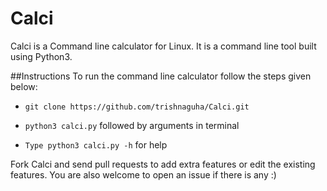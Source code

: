 # Calci
Calci is a Command line calculator for Linux. It is a command line tool built using Python3. 

##Instructions
To run the command line calculator follow the steps given below:

* `git clone https://github.com/trishnaguha/Calci.git`

* `python3 calci.py` followed by arguments in terminal

* `Type python3 calci.py -h` for help

Fork Calci and send pull requests to add extra features or edit the existing features. You are also welcome to open an issue if there is any :)
